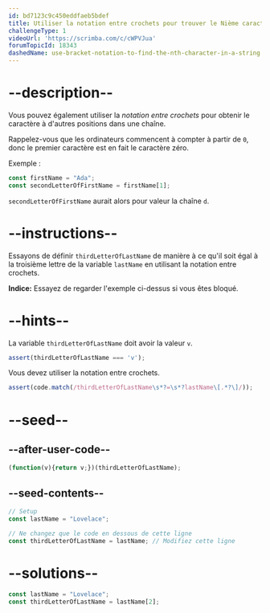 ```yaml
---
id: bd7123c9c450eddfaeb5bdef
title: Utiliser la notation entre crochets pour trouver le Nième caractère d'une chaîne de caractères
challengeType: 1
videoUrl: 'https://scrimba.com/c/cWPVJua'
forumTopicId: 18343
dashedName: use-bracket-notation-to-find-the-nth-character-in-a-string
---
```


# --description--

Vous pouvez également utiliser la <dfn>notation entre crochets</dfn> pour obtenir le caractère à d'autres positions dans une chaîne.

Rappelez-vous que les ordinateurs commencent à compter à partir de `0`, donc le premier caractère est en fait le caractère zéro.

Exemple :

```js
const firstName = "Ada";
const secondLetterOfFirstName = firstName[1];
```

`secondLetterOfFirstName` aurait alors pour valeur la chaîne `d`.

# --instructions--

Essayons de définir `thirdLetterOfLastName` de manière à ce qu'il soit égal à la troisième lettre de la variable `lastName` en utilisant la notation entre crochets.

**Indice:** Essayez de regarder l'exemple ci-dessus si vous êtes bloqué.

# --hints--

La variable `thirdLetterOfLastName` doit avoir la valeur `v`.

```js
assert(thirdLetterOfLastName === 'v');
```

Vous devez utiliser la notation entre crochets.

```js
assert(code.match(/thirdLetterOfLastName\s*?=\s*?lastName\[.*?\]/));
```

# --seed--

## --after-user-code--

```js
(function(v){return v;})(thirdLetterOfLastName);
```

## --seed-contents--

```js
// Setup
const lastName = "Lovelace";

// Ne changez que le code en dessous de cette ligne
const thirdLetterOfLastName = lastName; // Modifiez cette ligne
```

# --solutions--

```js
const lastName = "Lovelace";
const thirdLetterOfLastName = lastName[2];
```
